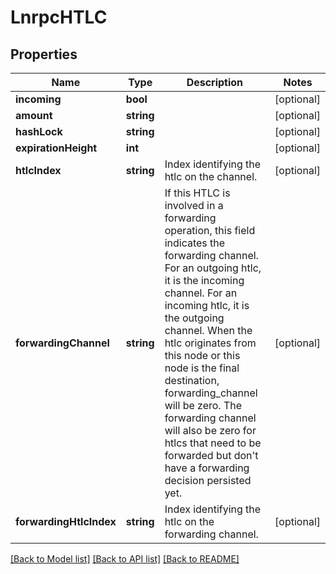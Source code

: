 # LnrpcHTLC

## Properties
Name | Type | Description | Notes
------------ | ------------- | ------------- | -------------
**incoming** | **bool** |  | [optional] 
**amount** | **string** |  | [optional] 
**hashLock** | **string** |  | [optional] 
**expirationHeight** | **int** |  | [optional] 
**htlcIndex** | **string** | Index identifying the htlc on the channel. | [optional] 
**forwardingChannel** | **string** | If this HTLC is involved in a forwarding operation, this field indicates the forwarding channel. For an outgoing htlc, it is the incoming channel. For an incoming htlc, it is the outgoing channel. When the htlc originates from this node or this node is the final destination, forwarding_channel will be zero. The forwarding channel will also be zero for htlcs that need to be forwarded but don&#39;t have a forwarding decision persisted yet. | [optional] 
**forwardingHtlcIndex** | **string** | Index identifying the htlc on the forwarding channel. | [optional] 

[[Back to Model list]](../README.md#documentation-for-models) [[Back to API list]](../README.md#documentation-for-api-endpoints) [[Back to README]](../README.md)


